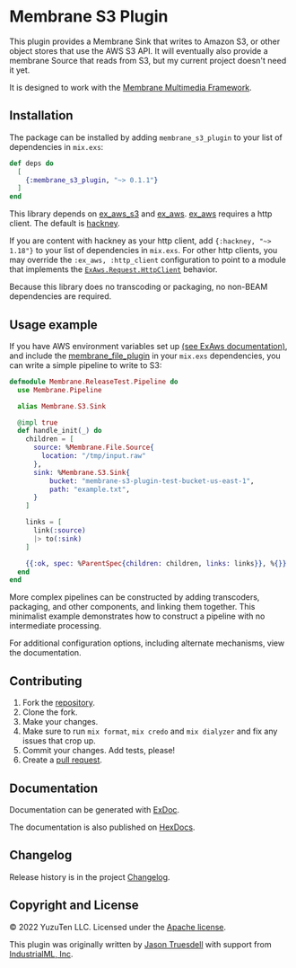 # Membrane S3 Plugin

This plugin provides a Membrane Sink that writes to Amazon S3, or other object stores that use the AWS S3 API.
It will eventually also provide a membrane Source that reads from S3, but my current project doesn't need it yet.

It is designed to work with the [Membrane Multimedia Framework](https://www.membraneframework.org/).

## Installation

The package can be installed by adding `membrane_s3_plugin` to your list of dependencies in `mix.exs`:

```elixir
def deps do
  [
    {:membrane_s3_plugin, "~> 0.1.1"}
  ]
end
```

This library depends on [ex_aws_s3](https://github.com/ex-aws/ex_aws_s3/)
and [ex_aws](https://github.com/ex-aws/ex_aws_/).
[ex_aws](https://github.com/ex-aws/ex_aws_/) requires a http client. The default
is [hackney](https://hexdocs.pm/hackney/).

If you are content with hackney as your http client, add `{:hackney, "~> 1.18"}` to your list of dependencies
in `mix.exs`. For other http
clients, you may override the `:ex_aws, :http_client` configuration to point to a module that implements the
[`ExAws.Request.HttpClient`](https://hexdocs.pm/ex_aws/ExAws.Request.HttpClient.html) behavior.

Because this library does no transcoding or packaging, no non-BEAM dependencies are required.

## Usage example

If you have AWS environment variables set up [(see ExAws documentation)](https://github.com/ex-aws/ex_aws), and include the [membrane_file_plugin](https://hexdocs.pm/) in your
`mix.exs` dependencies, you can write a simple pipeline to write to S3:

````elixir
defmodule Membrane.ReleaseTest.Pipeline do
  use Membrane.Pipeline

  alias Membrane.S3.Sink

  @impl true
  def handle_init(_) do
    children = [
      source: %Membrane.File.Source{
        location: "/tmp/input.raw"
      },
      sink: %Membrane.S3.Sink{
          bucket: "membrane-s3-plugin-test-bucket-us-east-1",
          path: "example.txt",
      }
    ]

    links = [
      link(:source)
      |> to(:sink)
    ]

    {{:ok, spec: %ParentSpec{children: children, links: links}}, %{}}
  end
end
````

More complex pipelines can be constructed by adding transcoders, packaging, and other components, and linking them together.
This minimalist example demonstrates how to construct a pipeline with no intermediate processing.

For additional configuration options, including alternate mechanisms, view the documentation.

## Contributing

1. Fork the [repository](https://github.com/YuzuTen/membrane_s3_plugin).
2. Clone the fork.
3. Make your changes.
4. Make sure to run `mix format`, `mix credo` and `mix dialyzer` and fix any issues that crop up.
5. Commit your changes. Add tests, please!
6. Create a [pull request](https://github.com/YuzuTen/membrane_s3_plugin/pulls).

## Documentation
Documentation can be generated with [ExDoc](https://github.com/elixir-lang/ex_doc).

The documentation is also published on [HexDocs](https://hexdocs.pm/membrane_s3_plugin).

## Changelog

Release history is in the project [Changelog](https://github.com/YuzuTen/membrane_s3_plugin/blob/main/CHANGELOG.md).

## Copyright and License

© 2022 YuzuTen LLC. Licensed under the [Apache license](LICENSE).

This plugin was originally written by [Jason Truesdell](https://github.com/JasonTrue) with support from [IndustrialML, Inc](https://www.industrialml.com/).

